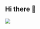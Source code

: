 ## Hi there 👋

<a href="https://github.com/devxb/gitanimals">
  <img src="https://render.gitanimals.org/farms/yongho2157"/>
</a>


<!--
**yongho2157/yongho2157** is a ✨ _special_ ✨ repository because its `README.md` (this file) appears on your GitHub profile.

Here are some ideas to get you started:

- 🔭 I’m currently working on ...
- 🌱 I’m currently learning ...
- 👯 I’m looking to collaborate on ...
- 🤔 I’m looking for help with ...
- 💬 Ask me about ...
- 📫 How to reach me: ...
- 😄 Pronouns: ...
- ⚡ Fun fact: ...
-->

